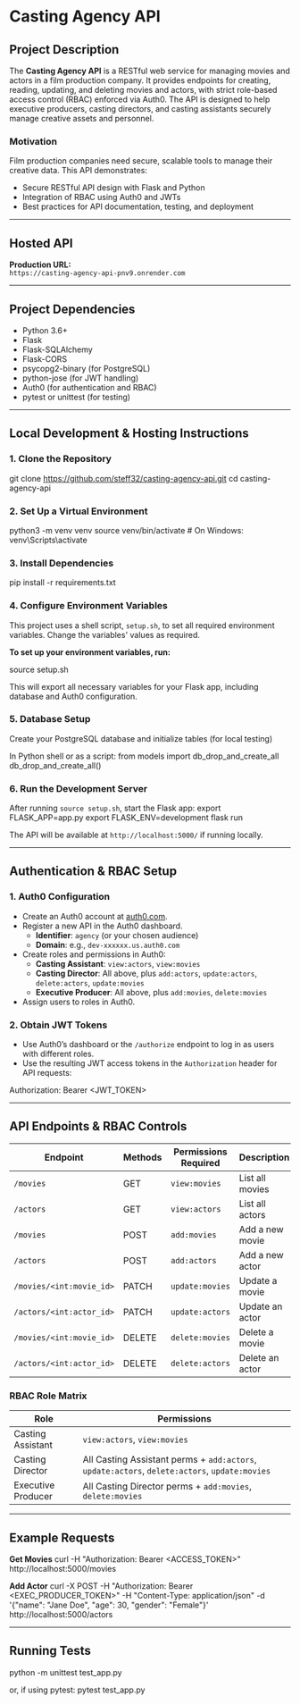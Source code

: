 # Casting Agency API

## Project Description

The **Casting Agency API** is a RESTful web service for managing movies and actors in a film production company. It provides endpoints for creating, reading, updating, and deleting movies and actors, with strict role-based access control (RBAC) enforced via Auth0. The API is designed to help executive producers, casting directors, and casting assistants securely manage creative assets and personnel.

### Motivation

Film production companies need secure, scalable tools to manage their creative data. This API demonstrates:
- Secure RESTful API design with Flask and Python
- Integration of RBAC using Auth0 and JWTs
- Best practices for API documentation, testing, and deployment

---

## Hosted API

**Production URL:**  
`https://casting-agency-api-pnv9.onrender.com`  

---

## Project Dependencies

- Python 3.6+
- Flask
- Flask-SQLAlchemy
- Flask-CORS
- psycopg2-binary (for PostgreSQL)
- python-jose (for JWT handling)
- Auth0 (for authentication and RBAC)
- pytest or unittest (for testing)

---

## Local Development & Hosting Instructions

### 1. Clone the Repository

git clone https://github.com/steff32/casting-agency-api.git
cd casting-agency-api

### 2. Set Up a Virtual Environment

python3 -m venv venv
source venv/bin/activate # On Windows: venv\Scripts\activate


### 3. Install Dependencies

pip install -r requirements.txt

### 4. Configure Environment Variables
This project uses a shell script, `setup.sh`, to set all required environment variables. Change the variables' values as required.

**To set up your environment variables, run:**

source setup.sh

This will export all necessary variables for your Flask app, including database and Auth0 configuration.


### 5. Database Setup

Create your PostgreSQL database and initialize tables (for local testing)

In Python shell or as a script:
from models import db_drop_and_create_all
db_drop_and_create_all()


### 6. Run the Development Server

After running `source setup.sh`, start the Flask app:
export FLASK_APP=app.py
export FLASK_ENV=development
flask run

The API will be available at `http://localhost:5000/` if running locally.

---

## Authentication & RBAC Setup

### 1. Auth0 Configuration

- Create an Auth0 account at [auth0.com](https://auth0.com/).
- Register a new API in the Auth0 dashboard.
  - **Identifier**: `agency` (or your chosen audience)
  - **Domain**: e.g., `dev-xxxxxx.us.auth0.com`
- Create roles and permissions in Auth0:
  - **Casting Assistant**: `view:actors`, `view:movies`
  - **Casting Director**: All above, plus `add:actors`, `update:actors`, `delete:actors`, `update:movies`
  - **Executive Producer**: All above, plus `add:movies`, `delete:movies`
- Assign users to roles in Auth0.

### 2. Obtain JWT Tokens

- Use Auth0’s dashboard or the `/authorize` endpoint to log in as users with different roles.
- Use the resulting JWT access tokens in the `Authorization` header for API requests:

Authorization: Bearer <JWT_TOKEN>

---

## API Endpoints & RBAC Controls

| Endpoint                   | Methods | Permissions Required        | Description                      |
|----------------------------|---------|----------------------------|----------------------------------|
| `/movies`                  | GET     | `view:movies`              | List all movies                  |
| `/actors`                  | GET     | `view:actors`              | List all actors                  |
| `/movies`                  | POST    | `add:movies`               | Add a new movie                  |
| `/actors`                  | POST    | `add:actors`               | Add a new actor                  |
| `/movies/<int:movie_id>`   | PATCH   | `update:movies`            | Update a movie                   |
| `/actors/<int:actor_id>`   | PATCH   | `update:actors`            | Update an actor                  |
| `/movies/<int:movie_id>`   | DELETE  | `delete:movies`            | Delete a movie                   |
| `/actors/<int:actor_id>`   | DELETE  | `delete:actors`            | Delete an actor                  |

### RBAC Role Matrix

| Role                | Permissions                                                                                         |
|---------------------|-----------------------------------------------------------------------------------------------------|
| Casting Assistant   | `view:actors`, `view:movies`                                                                        |
| Casting Director    | All Casting Assistant perms + `add:actors`, `update:actors`, `delete:actors`, `update:movies`       |
| Executive Producer  | All Casting Director perms + `add:movies`, `delete:movies`                                          |

---

## Example Requests

**Get Movies**
curl -H "Authorization: Bearer <ACCESS_TOKEN>" http://localhost:5000/movies


**Add Actor**
curl -X POST -H "Authorization: Bearer <EXEC_PRODUCER_TOKEN>"
-H "Content-Type: application/json"
-d '{"name": "Jane Doe", "age": 30, "gender": "Female"}'
http://localhost:5000/actors


---

## Running Tests

python -m unittest test_app.py

or, if using pytest:
pytest test_app.py

